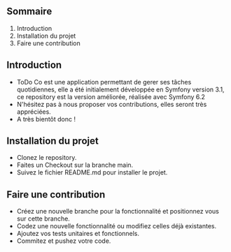 ## Sommaire
1. Introduction  
2. Installation du projet  
3. Faire une contribution

## Introduction
 * ToDo Co est une application permettant de gerer ses tâches quotidiennes, elle a été initialement développée en Symfony version 3.1, ce repository est la version améliorée, réalisée avec Symfony 6.2  
 * N'hésitez pas à nous proposer vos contributions, elles seront très appréciées.  
 * A très bientôt donc !

## Installation du projet
 * Clonez le repository.
 * Faites un Checkout sur la branche main.
 * Suivez le fichier README.md pour installer le projet.

 ## Faire une contribution
 * Créez une nouvelle branche pour la fonctionnalité et positionnez vous sur cette branche.
 * Codez une nouvelle fonctionnalité ou modifiez celles déjà existantes.
 * Ajoutez vos tests unitaires et fonctionnels.
 * Commitez et pushez votre code.

 

